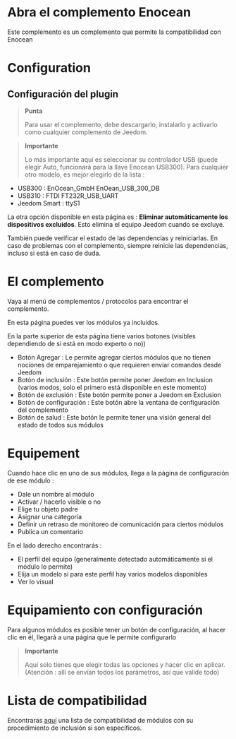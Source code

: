 # Abra el complemento Enocean

Este complemento es un complemento que permite la compatibilidad con Enocean

# Configuration

## Configuración del plugin

> **Punta**
>
> Para usar el complemento, debe descargarlo, instalarlo y activarlo como cualquier complemento de Jeedom.

> **Importante**
>
> Lo más importante aquí es seleccionar su controlador USB (puede elegir Auto, funcionará para la llave Enocean USB300). Para cualquier otro modelo, es mejor elegirlo de la lista :

-   USB300 : EnOcean\_GmbH EnOean\_USB\_300\_DB
-   USB310 : FTDI FT232R\_USB\_UART
-   Jeedom Smart : ttyS1

La otra opción disponible en esta página es : **Eliminar automáticamente los dispositivos excluidos**. Esto elimina el equipo Jeedom cuando se excluye.

También puede verificar el estado de las dependencias y reiniciarlas. En caso de problemas con el complemento, siempre reinicie las dependencias, incluso si está en caso de duda.

# El complemento

Vaya al menú de complementos / protocolos para encontrar el complemento.

En esta página puedes ver los módulos ya incluidos.

En la parte superior de esta página tiene varios botones (visibles dependiendo de si está en modo experto o no))

-   Botón Agregar : Le permite agregar ciertos módulos que no tienen nociones de emparejamiento o que requieren enviar comandos desde Jeedom
-   Botón de inclusión : Este botón permite poner Jeedom en Inclusion (varios modos, solo el primero está disponible en este momento)
-   Botón de exclusión : Este botón permite poner a Jeedom en Exclusion
-   Botón de configuración : Este botón abre la ventana de configuración del complemento
-   Botón de salud : Este botón le permite tener una visión general del estado de todos sus módulos

# Equipement

Cuando hace clic en uno de sus módulos, llega a la página de configuración de ese módulo :

-   Dale un nombre al módulo
-   Activar / hacerlo visible o no
-   Elige tu objeto padre
-   Asignar una categoría
-   Definir un retraso de monitoreo de comunicación para ciertos módulos
-   Publica un comentario

En el lado derecho encontrarás :

-   El perfil del equipo (generalmente detectado automáticamente si el módulo lo permite)
-   Elija un modelo si para este perfil hay varios modelos disponibles
-   Ver lo visual

# Equipamiento con configuración

Para algunos módulos es posible tener un botón de configuración, al hacer clic en él, llegará a una página que le permite configurarlo

> **Importante**
>
> Aquí solo tienes que elegir todas las opciones y hacer clic en aplicar. (Atención : allí se envían todos los parámetros, así que valide todo)

# Lista de compatibilidad

Encontraras [aquí](https://doc.jeedom.com/es_ES/enocean/equipement.compatible) una lista de compatibilidad de módulos con su procedimiento de inclusión si son específicos.
